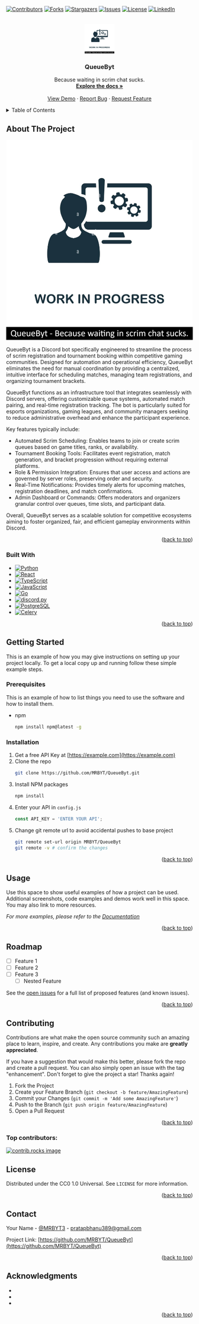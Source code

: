 
<a id="readme-top"></a>

[![Contributors][contributors-shield]][contributors-url]
[![Forks][forks-shield]][forks-url]
[![Stargazers][stars-shield]][stars-url]
[![Issues][issues-shield]][issues-url]
[![License][license-shield]][license-url]
[![LinkedIn][linkedin-shield]][linkedin-url]


<!-- PROJECT LOGO -->
<br />
<div align="center">
  <a href="https://github.com/MRBYT/QueueByt">
    <img src="/images/logo.png" alt="Logo" width="80" height="80">
  </a>

<h3 align="center">QueueByt</h3>

  <p align="center">
    Because waiting in scrim chat sucks.
    <br />
    <a href="https://github.com/MRBYT/QueueByt/README.MD"><strong>Explore the docs »</strong></a>
    <br />
    <br />
    <a href="https://discord.com/oauth2/authorize?client_id=1396962875523858452&scope=applications.commands%20bot&permissions=536737213566">View Demo</a>
    &middot;
    <a href="https://github.com/MRBYT/QueueByt/issues/new?labels=bug&template=bug-report---.md">Report Bug</a>
    &middot;
    <a href="https://github.com/MRBYT/QueueByt/issues/new?labels=enhancement&template=feature-request---.md">Request Feature</a>
  </p>
</div>



<!-- TABLE OF CONTENTS -->
<details>
  <summary>Table of Contents</summary>
  <ol>
    <li>
      <a href="#about-the-project">About The Project</a>
      <ul>
        <li><a href="#built-with">Built With</a></li>
      </ul>
    </li>
    <li>
      <a href="#getting-started">Getting Started</a>
      <ul>
        <li><a href="#prerequisites">Prerequisites</a></li>
        <li><a href="#installation">Installation</a></li>
      </ul>
    </li>
    <li><a href="#usage">Usage</a></li>
    <li><a href="#roadmap">Roadmap</a></li>
    <li><a href="#contributing">Contributing</a></li>
    <li><a href="#license">License</a></li>
    <li><a href="#contact">Contact</a></li>
    <li><a href="#acknowledgments">Acknowledgments</a></li>
  </ol>
</details>



<!-- ABOUT THE PROJECT -->
## About The Project

[![QueueByt Screen Shot][QueueByt-screenshot]](https://example.com)

QueueByt is a Discord bot specifically engineered to streamline the process of scrim registration and tournament booking within competitive gaming communities. Designed for automation and operational efficiency, QueueByt eliminates the need for manual coordination by providing a centralized, intuitive interface for scheduling matches, managing team registrations, and organizing tournament brackets.

QueueByt functions as an infrastructure tool that integrates seamlessly with Discord servers, offering customizable queue systems, automated match pairing, and real-time registration tracking. The bot is particularly suited for esports organizations, gaming leagues, and community managers seeking to reduce administrative overhead and enhance the participant experience.

Key features typically include:

* Automated Scrim Scheduling: Enables teams to join or create scrim queues based on game titles, ranks, or availability.
* Tournament Booking Tools: Facilitates event registration, match generation, and bracket progression without requiring external platforms.
* Role & Permission Integration: Ensures that user access and actions are governed by server roles, preserving order and security.
* Real-Time Notifications: Provides timely alerts for upcoming matches, registration deadlines, and match confirmations.
* Admin Dashboard or Commands: Offers moderators and organizers granular control over queues, time slots, and participant data.

Overall, QueueByt serves as a scalable solution for competitive ecosystems aiming to foster organized, fair, and efficient gameplay environments within Discord.

<p align="right">(<a href="#readme-top">back to top</a>)</p>



### Built With

* [![Python][Python]][Python-url]
* [![React][React]][React-url]
* [![TypeScript][TypeScript]][TypeScript-url]
* [![JavaScript ][JavaScript]][JavaScript-url]
* [![Go][Go]][Go-url]
* [![discord.py][discord.py]][discord.py-url]
* [![PostgreSQL][PostgreSQL]][PostgreSQL-url]
* [![Celery][Celery]][Celery-url]



<p align="right">(<a href="#readme-top">back to top</a>)</p>



<!-- GETTING STARTED -->
## Getting Started

This is an example of how you may give instructions on setting up your project locally.
To get a local copy up and running follow these simple example steps.

### Prerequisites

This is an example of how to list things you need to use the software and how to install them.
* npm
  ```sh
  npm install npm@latest -g
  ```

### Installation

1. Get a free API Key at [https://example.com](https://example.com)
2. Clone the repo
   ```sh
   git clone https://github.com/MRBYT/QueueByt.git
   ```
3. Install NPM packages
   ```sh
   npm install
   ```
4. Enter your API in `config.js`
   ```js
   const API_KEY = 'ENTER YOUR API';
   ```
5. Change git remote url to avoid accidental pushes to base project
   ```sh
   git remote set-url origin MRBYT/QueueByt
   git remote -v # confirm the changes
   ```

<p align="right">(<a href="#readme-top">back to top</a>)</p>



<!-- USAGE EXAMPLES -->
## Usage

Use this space to show useful examples of how a project can be used. Additional screenshots, code examples and demos work well in this space. You may also link to more resources.

_For more examples, please refer to the [Documentation](https://example.com)_

<p align="right">(<a href="#readme-top">back to top</a>)</p>



<!-- ROADMAP -->
## Roadmap

- [ ] Feature 1
- [ ] Feature 2
- [ ] Feature 3
    - [ ] Nested Feature

See the [open issues](https://github.com/MRBYT/QueueByt/issues) for a full list of proposed features (and known issues).

<p align="right">(<a href="#readme-top">back to top</a>)</p>



<!-- CONTRIBUTING -->
## Contributing

Contributions are what make the open source community such an amazing place to learn, inspire, and create. Any contributions you make are **greatly appreciated**.

If you have a suggestion that would make this better, please fork the repo and create a pull request. You can also simply open an issue with the tag "enhancement".
Don't forget to give the project a star! Thanks again!

1. Fork the Project
2. Create your Feature Branch (`git checkout -b feature/AmazingFeature`)
3. Commit your Changes (`git commit -m 'Add some AmazingFeature'`)
4. Push to the Branch (`git push origin feature/AmazingFeature`)
5. Open a Pull Request

<p align="right">(<a href="#readme-top">back to top</a>)</p>

### Top contributors:

<a href="https://github.com/MRBYT/QueueByt/graphs/contributors">
  <img src="https://contrib.rocks/image?repo=MRBYT/QueueByt" alt="contrib.rocks image" />
</a>



<!-- LICENSE -->
## License

Distributed under the CC0 1.0 Universal. See `LICENSE` for more information.

<p align="right">(<a href="#readme-top">back to top</a>)</p>



<!-- CONTACT -->
## Contact

Your Name - [@MRBYT3](https://twitter.com/MRBYT3) - pratapbhanu389@gmail.com

Project Link: [https://github.com/MRBYT/QueueByt](https://github.com/MRBYT/QueueByt)

<p align="right">(<a href="#readme-top">back to top</a>)</p>



<!-- ACKNOWLEDGMENTS -->
## Acknowledgments

* []()
* []()
* []()

<p align="right">(<a href="#readme-top">back to top</a>)</p>



[contributors-shield]: https://img.shields.io/github/contributors/MRBYT/QueueByt.svg?style=for-the-badge
[contributors-url]: https://github.com/MRBYT/QueueByt/graphs/contributors
[forks-shield]: https://img.shields.io/github/forks/MRBYT/QueueByt.svg?style=for-the-badge
[forks-url]: https://github.com/MRBYT/QueueByt/network/members
[stars-shield]: https://img.shields.io/github/stars/MRBYT/QueueByt.svg?style=for-the-badge
[stars-url]: https://github.com/MRBYT/QueueByt/stargazers
[issues-shield]: https://img.shields.io/github/issues/MRBYT/QueueByt.svg?style=for-the-badge
[issues-url]: https://github.com/MRBYT/QueueByt/issues
[license-shield]: https://img.shields.io/github/license/MRBYT/QueueByt.svg?style=for-the-badge
[license-url]: https://github.com/MRBYT/QueueByt/blob/master/LICENSE
[linkedin-shield]: https://img.shields.io/badge/-LinkedIn-black.svg?style=for-the-badge&logo=linkedin&colorB=555
[linkedin-url]: https://linkedin.com/in/mrbyt3
[QueueByt-screenshot]: /images/logo.png
[Python]: https://img.shields.io/badge/Python-000000?style=for-the-badge&logo=python&logoColor=white
[Python-url]: https://www.python.org/
[React]: https://img.shields.io/badge/React-20232A?style=for-the-badge&logo=react&logoColor=61DAFB
[React-url]: https://reactjs.org/
[TypeScript]: https://img.shields.io/badge/typescript-35495E?style=for-the-badge&logo=typescript&logoColor=4FC08D
[TypeScript-url]: https://www.typescriptlang.org/
[JavaScript]: https://img.shields.io/badge/JavaScript-DD0031?style=for-the-badge&logo=javascript&logoColor=white
[JavaScript-url]: https://www.javascript.com/
[Go]: https://img.shields.io/badge/Go-4A4A55?style=for-the-badge&logo=go&logoColor=FF3E00
[Go-url]: https://go.dev/
[discord.py]: https://img.shields.io/badge/Discord.py-FF2D20?style=for-the-badge&logo=discord&logoColor=white
[discord.py-url]: https://discordpy.readthedocs.io/en/stable/
[PostgreSQL]: https://img.shields.io/badge/PostgreSQL-563D7C?style=for-the-badge&logo=postgresql&logoColor=white
[PostgreSQL-url]: https://www.postgresql.org/
[Celery]: https://img.shields.io/badge/Celery-0769AD?style=for-the-badge&logo=celery&logoColor=white
[Celery-url]: https://docs.celeryq.dev/en/stable/#
